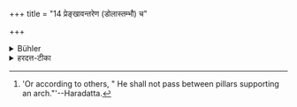 +++
title = "14 प्रेङ्खावन्तरेण (डोलास्तम्भौ) च"

+++

<details><summary>Bühler</summary>

14. He shall not pass between the posts from which a swing is suspended. [^6] 


[^6]:  'Or according to others, " He shall not pass between pillars supporting an arch."'--Haradatta.
</details>

<details><summary>हरदत्त-टीका</summary>

## सूत्रम्
प्रेङ्खावन्तरेण च नाऽतीयात् ॥ १६॥  
### टिप्पनी
प्रेङ्खौ डोलास्तम्भौ । तोरणस्तम्भावित्यन्ये । तावन्तरेण नाऽतीयात्- तयोर्मध्ये न गच्छेत् ॥ १६ ॥
</details>
